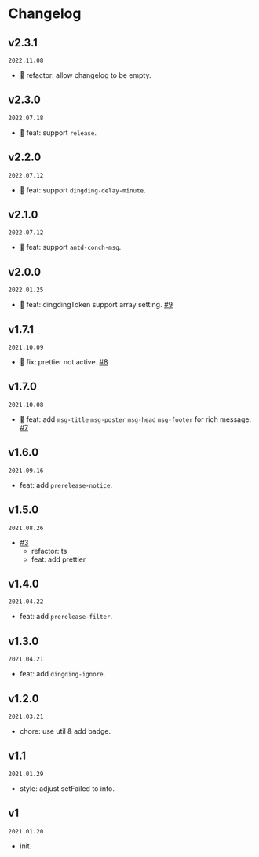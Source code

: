 <!--
🐞 Bug fix
🚀 New feature
💄 Perf
📝 Docs
⚡️ Code style
-->

# Changelog

## v2.3.1

`2022.11.08`

- 💄 refactor: allow changelog to be empty.

## v2.3.0

`2022.07.18`

- 🚀 feat: support `release`.

## v2.2.0

`2022.07.12`

- 🚀 feat: support `dingding-delay-minute`.

## v2.1.0

`2022.07.12`

- 🚀 feat: support `antd-conch-msg`.

## v2.0.0

`2022.01.25`

- 🚀 feat: dingdingToken support array setting. [#9](https://github.com/actions-cool/release-helper/pull/9)

## v1.7.1

`2021.10.09`

- 🐞 fix: prettier not active. [#8](https://github.com/actions-cool/release-helper/pull/8)

## v1.7.0

`2021.10.08`

- 🚀 feat: add `msg-title` `msg-poster` `msg-head` `msg-footer` for rich message. [#7](https://github.com/actions-cool/release-helper/pull/7)

## v1.6.0

`2021.09.16`

- feat: add `prerelease-notice`.

## v1.5.0

`2021.08.26`

- [#3](https://github.com/actions-cool/release-helper/pull/3)
  - refactor: ts
  - feat: add prettier

## v1.4.0

`2021.04.22`

- feat: add `prerelease-filter`.

## v1.3.0

`2021.04.21`

- feat: add `dingding-ignore`.

## v1.2.0

`2021.03.21`

- chore: use util & add badge.

## v1.1

`2021.01.29`

- style: adjust setFailed to info.

## v1

`2021.01.20`

- init.
